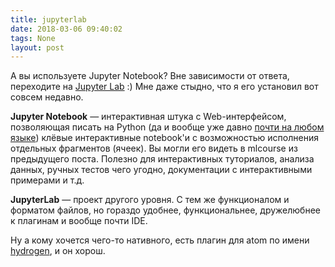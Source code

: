 ```yaml
---
title: jupyterlab
date: 2018-03-06 09:40:02
tags: None
layout: post
---
```


А вы используете Jupyter Notebook? Вне зависимости от ответа, переходите на [Jupyter Lab](https://github.com/jupyterlab/jupyterlab) :) Мне даже стыдно, что я его установил вот совсем недавно.

**Jupyter Notebook** — интерактивная штука с Web-интерфейсом, позволяющая писать на Python (да и вообще уже давно [почти на любом языке](https://github.com/jupyter/jupyter/wiki/Jupyter-kernels)) клёвые интерактивные notebook'и с возможностью исполнения отдельных фрагментов (ячеек). Вы могли его видеть в mlcourse из предыдущего поста. Полезно для интерактивных туториалов, анализа данных, ручных тестов чего угодно, документации с интерактивными примерами и т.д.

**JupyterLab** — проект другого уровня. С тем же функционалом и форматом файлов, но гораздо удобнее, функциональнее, дружелюбнее к плагинам и вообще почти IDE.

Ну а кому хочется чего-то нативного, есть плагин для atom по имени [hydrogen](https://atom.io/packages/hydrogen), и он хорош.
